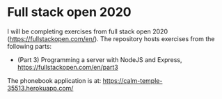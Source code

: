 # Full stack open 2020

I will be completing exercises from full stack open 2020 (https://fullstackopen.com/en/). The repository hosts exercises from the following parts: 
* (Part 3) Programming a server with NodeJS and Express, https://fullstackopen.com/en/part3

The phonebook application is at: https://calm-temple-35513.herokuapp.com/

